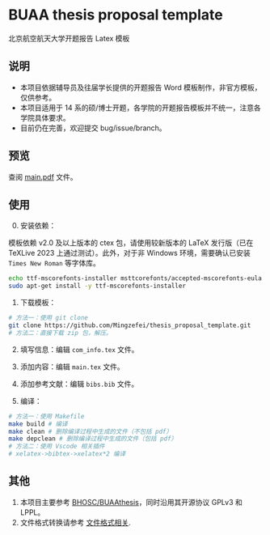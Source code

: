 # BUAA thesis proposal template

北京航空航天大学开题报告 Latex 模板

## 说明

- 本项目依据辅导员及往届学长提供的开题报告 Word 模板制作，非官方模板，仅供参考。
- 本项目适用于 14 系的硕/博士开题，各学院的开题报告模板并不统一，注意各学院具体要求。
- 目前仍在完善，欢迎提交 bug/issue/branch。

## 预览

查阅 [main.pdf](./main.pdf) 文件。

## 使用

0. 安装依赖：

模板依赖 v2.0 及以上版本的 ctex 包，请使用较新版本的 LaTeX 发行版（已在 TeXLive 2023 上通过测试）。此外，对于非 Windows 环境，需要确认已安装 `Times New Roman` 等字体库。

```bash
echo ttf-mscorefonts-installer msttcorefonts/accepted-mscorefonts-eula select true | sudo debconf-set-selections
sudo apt-get install -y ttf-mscorefonts-installer
```

1. 下载模板：

```bash
# 方法一：使用 git clone
git clone https://github.com/Mingzefei/thesis_proposal_template.git
# 方法二：直接下载 zip 包，解压。
```

2. 填写信息：编辑 `com_info.tex` 文件。

3. 添加内容：编辑 `main.tex` 文件。

4. 添加参考文献：编辑 `bibs.bib` 文件。

5. 编译：

```bash
# 方法一：使用 Makefile
make build # 编译
make clean # 删除编译过程中生成的文件（不包括 pdf）
make depclean # 删除编译过程中生成的文件（包括 pdf）
# 方法二：使用 Vscode 相关插件
# xelatex->bibtex->xelatex*2 编译
```

## 其他

1. 本项目主要参考 [BHOSC/BUAAthesis](https://github.com/BHOSC/BUAAthesis)，同时沿用其开源协议 GPLv3 和 LPPL。
2. 文件格式转换请参考 [文件格式相关](https://github.com/BHOSC/BUAAthesis#%E6%96%87%E4%BB%B6%E6%A0%BC%E5%BC%8F%E7%9B%B8%E5%85%B3).
